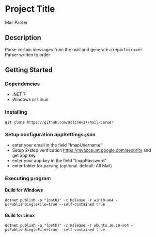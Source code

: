 # Project Title

Mail Parser

## Description

Parse certain messages from the mail and generate a report in excel <br/>
Parser written to order

## Getting Started

### Dependencies

* .NET 7
* Windows or Linux
  
### Installing

```
git clone https://github.com/adichev17/mail-parser
```
### Setup configuration appSettings.json
* enter your email in the field "ImapUsername"
* Setup 2-step verification https://myaccount.google.com/security and get app key
* enter your app key in the field "ImapPassword"
* enter folder for parsing (optional. default: All Mail)

### Executing program

#### Build for Windows
```
dotnet publish -o "{path}" -c Release -r win10-x64 -p:PublishSingleFile=true --self-contained true
```

#### Build for Linux
```
dotnet publish -o "{path}" -c Release -r ubuntu.16.10-x64 -p:PublishSingleFile=true --self-contained true
```
